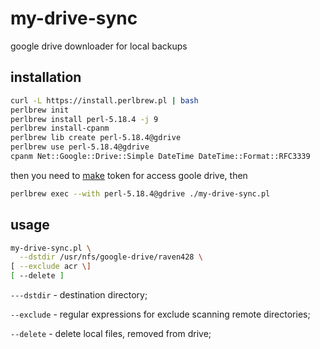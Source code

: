 # my-drive-sync
google drive downloader for local backups

## installation
```bash
curl -L https://install.perlbrew.pl | bash
perlbrew init
perlbrew install perl-5.18.4 -j 9
perlbrew install-cpanm
perlbrew lib create perl-5.18.4@gdrive
perlbrew use perl-5.18.4@gdrive
cpanm Net::Google::Drive::Simple DateTime DateTime::Format::RFC3339
```
then you need to [make](https://metacpan.org/pod/Net::Google::Drive::Simple#GETTING-STARTED) token for access goole drive, then
```bash
perlbrew exec --with perl-5.18.4@gdrive ./my-drive-sync.pl
```

## usage
```bash
my-drive-sync.pl \
  --dstdir /usr/nfs/google-drive/raven428 \
[ --exclude acr \]
[ --delete ]
```
`---dstdir` - destination directory;

`--exclude` - regular expressions for exclude scanning remote directories;

`--delete` - delete local files, removed from drive;
